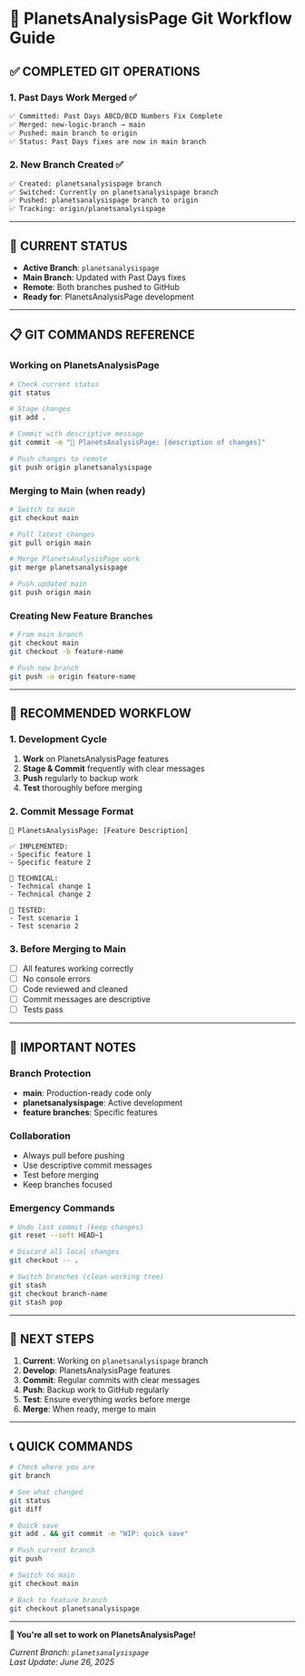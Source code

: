 # 🚀 PlanetsAnalysisPage Git Workflow Guide

## ✅ **COMPLETED GIT OPERATIONS**

### **1. Past Days Work Merged ✅**
```bash
✅ Committed: Past Days ABCD/BCD Numbers Fix Complete
✅ Merged: new-logic-branch → main  
✅ Pushed: main branch to origin
✅ Status: Past Days fixes are now in main branch
```

### **2. New Branch Created ✅**
```bash
✅ Created: planetsanalysispage branch
✅ Switched: Currently on planetsanalysispage branch
✅ Pushed: planetsanalysispage branch to origin
✅ Tracking: origin/planetsanalysispage
```

---

## 🎯 **CURRENT STATUS**

- **Active Branch**: `planetsanalysispage`
- **Main Branch**: Updated with Past Days fixes
- **Remote**: Both branches pushed to GitHub
- **Ready for**: PlanetsAnalysisPage development

---

## 📋 **GIT COMMANDS REFERENCE**

### **Working on PlanetsAnalysisPage**
```bash
# Check current status
git status

# Stage changes
git add .

# Commit with descriptive message
git commit -m "🌟 PlanetsAnalysisPage: [description of changes]"

# Push changes to remote
git push origin planetsanalysispage
```

### **Merging to Main (when ready)**
```bash
# Switch to main
git checkout main

# Pull latest changes
git pull origin main

# Merge PlanetsAnalysisPage work
git merge planetsanalysispage

# Push updated main
git push origin main
```

### **Creating New Feature Branches**
```bash
# From main branch
git checkout main
git checkout -b feature-name

# Push new branch
git push -u origin feature-name
```

---

## 🎨 **RECOMMENDED WORKFLOW**

### **1. Development Cycle**
1. **Work** on PlanetsAnalysisPage features
2. **Stage & Commit** frequently with clear messages  
3. **Push** regularly to backup work
4. **Test** thoroughly before merging

### **2. Commit Message Format**
```
🌟 PlanetsAnalysisPage: [Feature Description]

✅ IMPLEMENTED:
- Specific feature 1
- Specific feature 2

🔧 TECHNICAL:
- Technical change 1
- Technical change 2

🧪 TESTED:
- Test scenario 1
- Test scenario 2
```

### **3. Before Merging to Main**
- [ ] All features working correctly
- [ ] No console errors
- [ ] Code reviewed and cleaned
- [ ] Commit messages are descriptive
- [ ] Tests pass

---

## 🚨 **IMPORTANT NOTES**

### **Branch Protection**
- **main**: Production-ready code only
- **planetsanalysispage**: Active development
- **feature branches**: Specific features

### **Collaboration**
- Always pull before pushing
- Use descriptive commit messages  
- Test before merging
- Keep branches focused

### **Emergency Commands**
```bash
# Undo last commit (keep changes)
git reset --soft HEAD~1

# Discard all local changes
git checkout -- .

# Switch branches (clean working tree)
git stash
git checkout branch-name
git stash pop
```

---

## 🎯 **NEXT STEPS**

1. **Current**: Working on `planetsanalysispage` branch
2. **Develop**: PlanetsAnalysisPage features
3. **Commit**: Regular commits with clear messages
4. **Push**: Backup work to GitHub regularly
5. **Test**: Ensure everything works before merge
6. **Merge**: When ready, merge to main

---

## 📞 **QUICK COMMANDS**

```bash
# Check where you are
git branch

# See what changed
git status
git diff

# Quick save
git add . && git commit -m "WIP: quick save"

# Push current branch
git push

# Switch to main
git checkout main

# Back to feature branch
git checkout planetsanalysispage
```

---

**🎉 You're all set to work on PlanetsAnalysisPage!**

*Current Branch: `planetsanalysispage`*  
*Last Update: June 26, 2025*
